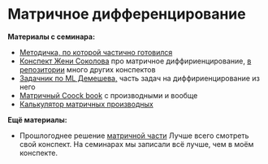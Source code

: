 # Матричное дифференцирование

__Материалы с семинара:__

* [Методичка, по которой частично готовился](http://www.machinelearning.ru/wiki/images/5/50/MOMO17_Seminar2.pdf)
* [Конспект Жени Соколова](https://github.com/esokolov/ml-course-hse/blob/master/2017-fall/seminars/sem02-linregr-part1.pdf) про матричное диффириенцирование, [в репозитории](https://github.com/esokolov/ml-course-msu) много других конспектов
* [Задачник по ML Демешева,](https://github.com/bdemeshev/mlearn_pro/blob/master/mlearn_pro.pdf) часть задач на диффириенцирование из него
* [Матричный Coock book](https://www.math.uwaterloo.ca/~hwolkowi/matrixcookbook.pdf) с производными и вообще
* [Калькулятор матричных производных](http://www.matrixcalculus.org/)

__Ещё материалы:__

* Прошлогоднее решение [матричной части](https://github.com/FUlyankin/neural_nets_econ/blob/master/2019/sem_3/matrix_diff.pdf) Лучше всего смотреть свой конспект. На семинарах мы записали всё лучше, чем в моём конспекте.
